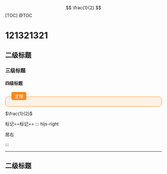 $$
\frac{1}{2}
$$
[TOC]
@TOC

# 121321321

## 二级标题

### 三级标题

#### 四级标题


<div style="padding-top:15px">
    <div style="background-color:#FF8618;color:#FFF;float:left;margin-top:-15px;margin-left: 20px;padding:3px 10px;border-radius:5px;">定理</div>
    <div style="background-color:rgba(255,134,24,0.1);padding:20px 20px 10px 20px;border:1px solid #FF8618;border-radius:10px;overflow:visible">
    </div>
</div> 

$\frac{1}{2}$

标记==标记==
::: hljs-right

居右

:::

---
## 二级标题